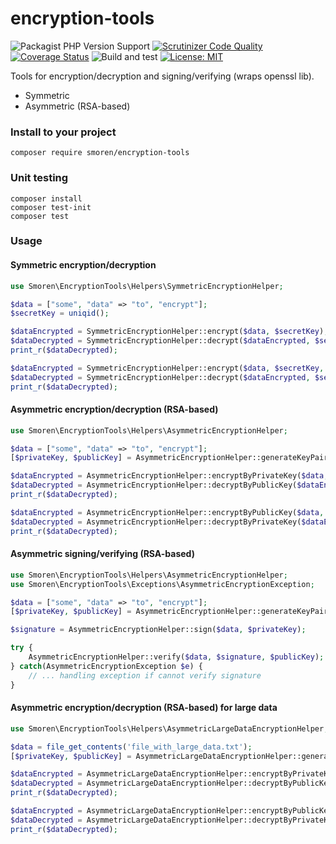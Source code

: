 # encryption-tools

![Packagist PHP Version Support](https://img.shields.io/packagist/php-v/smoren/encryption-tools)
[![Scrutinizer Code Quality](https://scrutinizer-ci.com/g/Smoren/encryption-tools-php/badges/quality-score.png?b=master)](https://scrutinizer-ci.com/g/Smoren/encryption-tools-php/?branch=master)
[![Coverage Status](https://coveralls.io/repos/github/Smoren/encryption-tools-php/badge.svg?branch=master)](https://coveralls.io/github/Smoren/encryption-tools-php?branch=master)
![Build and test](https://github.com/Smoren/encryption-tools-php/actions/workflows/test_master.yml/badge.svg)
[![License: MIT](https://img.shields.io/badge/License-MIT-yellow.svg)](https://opensource.org/licenses/MIT)

Tools for encryption/decryption and signing/verifying (wraps openssl lib).

* Symmetric
* Asymmetric (RSA-based)

### Install to your project
```shell script
composer require smoren/encryption-tools
``` 

### Unit testing
```shell script
composer install
composer test-init
composer test
```

### Usage

#### Symmetric encryption/decryption
```php
use Smoren\EncryptionTools\Helpers\SymmetricEncryptionHelper;

$data = ["some", "data" => "to", "encrypt"];
$secretKey = uniqid();

$dataEncrypted = SymmetricEncryptionHelper::encrypt($data, $secretKey);
$dataDecrypted = SymmetricEncryptionHelper::decrypt($dataEncrypted, $secretKey);
print_r($dataDecrypted);

$dataEncrypted = SymmetricEncryptionHelper::encrypt($data, $secretKey, 'camellia-256-ofb');
$dataDecrypted = SymmetricEncryptionHelper::decrypt($dataEncrypted, $secretKey, 'camellia-256-ofb');
print_r($dataDecrypted);
```

#### Asymmetric encryption/decryption (RSA-based)
```php
use Smoren\EncryptionTools\Helpers\AsymmetricEncryptionHelper;

$data = ["some", "data" => "to", "encrypt"];
[$privateKey, $publicKey] = AsymmetricEncryptionHelper::generateKeyPair();

$dataEncrypted = AsymmetricEncryptionHelper::encryptByPrivateKey($data, $privateKey);
$dataDecrypted = AsymmetricEncryptionHelper::decryptByPublicKey($dataEncrypted, $publicKey);
print_r($dataDecrypted);

$dataEncrypted = AsymmetricEncryptionHelper::encryptByPublicKey($data, $publicKey);
$dataDecrypted = AsymmetricEncryptionHelper::decryptByPrivateKey($dataEncrypted, $privateKey);
print_r($dataDecrypted);
```

#### Asymmetric signing/verifying (RSA-based)
```php
use Smoren\EncryptionTools\Helpers\AsymmetricEncryptionHelper;
use Smoren\EncryptionTools\Exceptions\AsymmetricEncryptionException;

$data = ["some", "data" => "to", "encrypt"];
[$privateKey, $publicKey] = AsymmetricEncryptionHelper::generateKeyPair();

$signature = AsymmetricEncryptionHelper::sign($data, $privateKey);

try {
    AsymmetricEncryptionHelper::verify($data, $signature, $publicKey);
} catch(AsymmetricEncryptionException $e) {
    // ... handling exception if cannot verify signature
}
```

#### Asymmetric encryption/decryption (RSA-based) for large data
```php
use Smoren\EncryptionTools\Helpers\AsymmetricLargeDataEncryptionHelper;

$data = file_get_contents('file_with_large_data.txt');
[$privateKey, $publicKey] = AsymmetricLargeDataEncryptionHelper::generateKeyPair();

$dataEncrypted = AsymmetricLargeDataEncryptionHelper::encryptByPrivateKey($data, $privateKey);
$dataDecrypted = AsymmetricLargeDataEncryptionHelper::decryptByPublicKey($dataEncrypted, $publicKey);
print_r($dataDecrypted);

$dataEncrypted = AsymmetricLargeDataEncryptionHelper::encryptByPublicKey($data, $publicKey);
$dataDecrypted = AsymmetricLargeDataEncryptionHelper::decryptByPrivateKey($dataEncrypted, $privateKey);
print_r($dataDecrypted);
```
